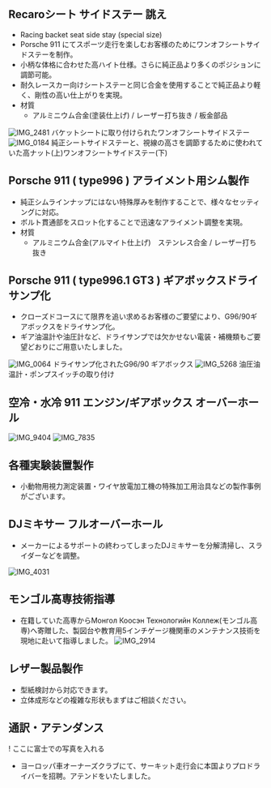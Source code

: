 ## Recaroシート サイドステー 誂え
+ Racing backet seat side stay (special size)
+ Porsche 911 にてスポーツ走行を楽しむお客様のためにワンオフシートサイドステーを制作。
+ 小柄な体格に合わせた高ハイト仕様。さらに純正品より多くのポジションに調節可能。
+ 耐久レースカー向けシートステーと同じ合金を使用することで純正品より軽く、剛性の高い仕上がりを実現。
+ 材質
  + アルミニウム合金(塗装仕上げ) / レーザー打ち抜き / 板金部品

![IMG_2481](https://github.com/YoshimiIwasaki/myPortfolio/assets/21331816/0b04f98a-d431-41c7-b44e-c6d18d1e06f1)
バケットシートに取り付けられたワンオフシートサイドステー
![IMG_0184](https://github.com/YoshimiIwasaki/myPortfolio/assets/21331816/b7bab5bc-bb9c-45ed-9f4a-0d5eaf9377f8)
純正シートサイドステーと、視線の高さを調節するために使われていた高ナット(上)ワンオフシートサイドステー(下)
 
## Porsche 911 ( type996 ) アライメント用シム製作
+ 純正シムラインナップにはない特殊厚みを制作することで、様々なセッティングに対応。
+ ボルト貫通部をスロット化することで迅速なアライメント調整を実現。
+ 材質
  + アルミニウム合金(アルマイト仕上げ)　ステンレス合金 / レーザー打ち抜き

## Porsche 911 ( type996.1 GT3 ) ギアボックスドライサンプ化
+ クローズドコースにて限界を追い求めるお客様のご要望により、G96/90ギアボックスをドライサンプ化。
+ ギア油温計や油圧計など、ドライサンプでは欠かせない電装・補機類もご要望どおりにご用意いたしました。

![IMG_0064](https://github.com/YoshimiIwasaki/myPortfolio/assets/21331816/52646dce-59c4-4b3e-8d9f-4f1fe8d7e89d)
ドライサンプ化されたG96/90 ギアボックス
![IMG_5268](https://github.com/YoshimiIwasaki/myPortfolio/assets/21331816/861b6469-5c17-4a1a-8cbf-eb4c0f73d331)
油圧油温計・ポンプスイッチの取り付け


## 空冷・水冷 911 エンジン/ギアボックス オーバーホール

![IMG_9404](https://github.com/YoshimiIwasaki/myPortfolio/assets/21331816/9357fac3-44c1-466d-a8b5-cea8bfc23398)
![IMG_7835](https://github.com/YoshimiIwasaki/myPortfolio/assets/21331816/5311c057-c0e2-4752-8032-1deb2354bda5)


<!--
## 自転車用ロッドプルブレーキ 特注小部品 小ロット製作
+ レトロ自転車のレトロフィット専用部品を設計製作。
+ 提携企業ネットワークにより小ロット製作から量産まで対応可能。
+ 材質
  + 鋼板(メッキ仕上げ) / レーザー打ち抜き / 板金
  -->

## 各種実験装置製作
+ 小動物用視力測定装置・ワイヤ放電加工機の特殊加工用治具などの製作事例がございます。
 
## DJミキサー フルオーバーホール
+ メーカーによるサポートの終わってしまったDJミキサーを分解清掃し、スライダーなどを調整。

![IMG_4031](https://github.com/YoshimiIwasaki/myPortfolio/assets/21331816/5aaaa2ca-de7a-4a88-b6f7-6e5bbe8851f8)



## モンゴル高専技術指導
+ 在籍していた高専からМонгол Коосэн Технологийн Коллеж(モンゴル高専)へ寄贈した、製図台や教育用5インチゲージ機関車のメンテナンス技術を現地に赴いて指導しました。
![IMG_2914](https://github.com/YoshimiIwasaki/myPortfolio/assets/21331816/b258b64d-2bac-4b65-9266-f5f6f6527159)


## レザー製品製作
+ 型紙検討から対応できます。
+ 立体成形などの複雑な形状もまずはご相談ください。

## 通訳・アテンダンス
! ここに富士での写真を入れる
+ ヨーロッパ車オーナーズクラブにて、サーキット走行会に本国よりプロドライバーを招聘。アテンドをいたしました。
